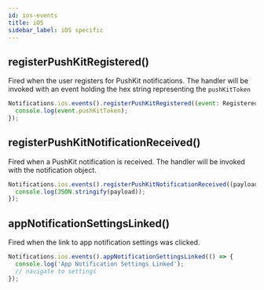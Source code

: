```yaml
---
id: ios-events
title: iOS
sidebar_label: iOS specific
---
```


## registerPushKitRegistered()
Fired when the user registers for PushKit notifications. The handler will be invoked with an event holding the hex string representing the `pushKitToken`

```js
Notifications.ios.events().registerPushKitRegistered((event: RegisteredPushKit) => {
  console.log(event.pushKitToken);
});
```

## registerPushKitNotificationReceived()
Fired when a PushKit notification is received. The handler will be invoked with the notification object.

```js
Notifications.ios.events().registerPushKitNotificationReceived((payload: object) => {
  console.log(JSON.stringify(payload));
});
```

## appNotificationSettingsLinked()
Fired when the link to app notification settings was clicked.

```js
Notifications.ios.events().appNotificationSettingsLinked(() => {
  console.log('App Notification Settings Linked');
  // navigate to settings
});
```

